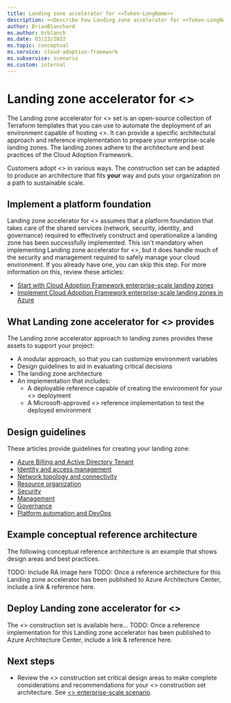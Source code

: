 ```yaml
---
title: Landing zone accelerator for <<Token-LongName>>
description: <<Describe how Landing zone accelerator for <<Token-LongName>> can accelerate adoption of <<Token-Name>>.>>
author: BrianBlanchard
ms.author: brblanch
ms.date: 03/23/2022
ms.topic: conceptual
ms.service: cloud-adoption-framework
ms.subservice: scenario
ms.custom: internal
---
```


# Landing zone accelerator for <<Token-LongName>> 

The Landing zone accelerator for <<Token-LongName>> set is an open-source collection of Terraform templates that you can use to automate the deployment of an environment capable of hosting <<Token-LongName>>. It can provide a specific architectural approach and reference implementation to prepare your enterprise-scale landing zones. The landing zones adhere to the architecture and best practices of the Cloud Adoption Framework.

Customers adopt <<Token-LongName>> in various ways. The construction set can be adapted to produce an architecture that fits **your** way and puts your organization on a path to sustainable scale.

## Implement a platform foundation

Landing zone accelerator for <<Token-LongName>> assumes that a platform foundation that takes care of the shared services (network, security, identity, and governance) required to effectively construct and operationalize a landing zone has been successfully implemented. This isn't mandatory when implementing Landing zone accelerator for <<Token-LongName>>, but it does handle much of the security and management required to safely manage your cloud environment. If you already have one, you can skip this step. For more information on this, review these articles:

- [Start with Cloud Adoption Framework enterprise-scale landing zones](../../ready/enterprise-scale/index.md)
- [Implement Cloud Adoption Framework enterprise-scale landing zones in Azure](../../ready/enterprise-scale/implementation.md)

## What Landing zone accelerator for <<Token-LongName>> provides

The Landing zone accelerator approach to landing zones provides these assets to support your project:

- A modular approach, so that you can customize environment variables
- Design guidelines to aid in evaluating critical decisions
- The landing zone architecture
- An implementation that includes:
  - A deployable reference capable of creating the environment for your <<Token-LongName>> deployment
  - A Microsoft-approved <<Token-LongName>> reference implementation to test the deployed environment

## Design guidelines

These articles provide guidelines for creating your landing zone:

- [Azure Billing and Active Directory Tenant](./apim-azure-billing-ad-tenant.md)
- [Identity and access management](./apim-identity-and-access-management.md)
- [Network topology and connectivity](./apim-network-topology-and-connectivity.md)
- [Resource organization](./apim-resource-organization.md)
- [Security](./apim-security.md)
- [Management](./apim-management.md)
- [Governance](./apim-governance.md)
- [Platform automation and DevOps](./apim-platform-automation-and-devops.md)

## Example conceptual reference architecture

The following conceptual reference architecture is an example that shows design areas and best practices.

TODO: Include RA image here
TODO: Once a reference architecture for this Landing zone accelerator has been published to Azure Architecture Center, include a link & reference here.

## Deploy Landing zone accelerator for <<Token-LongName>>

The <<Token-LongName>> construction set is available here...
TODO: Once a reference implementation for this Landing zone accelerator has been published to Azure Architecture Center, include a link & reference here.

## Next steps

- Review the <<Token-LongName>> construction set critical design areas to make complete considerations and recommendations for your <<Token-LongName>> construction set architecture. See [<<Token-LongName>> enterprise-scale scenario](./eslz-identity-and-access-management.md).
